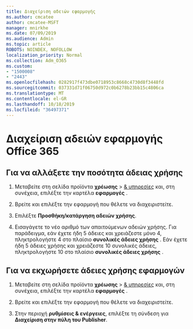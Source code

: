 ```yaml
---
title: Διαχείριση αδειών εφαρμογής
ms.author: cmcatee
author: cmcatee-MSFT
manager: mnirkhe
ms.date: 07/09/2019
ms.audience: Admin
ms.topic: article
ROBOTS: NOINDEX, NOFOLLOW
localization_priority: Normal
ms.collection: Adm_O365
ms.custom:
- "1500008"
- "2443"
ms.openlocfilehash: 0282917f473dbe0718953c8668c4730d8f3448fd
ms.sourcegitcommit: 037331d71f06750d972c0b6278b23bb15c4806ca
ms.translationtype: MT
ms.contentlocale: el-GR
ms.lasthandoff: 10/18/2019
ms.locfileid: "36497371"
---
```

# <a name="manage-office-365-app-licenses"></a>Διαχείριση αδειών εφαρμογής Office 365

## <a name="to-change-license-quantity"></a>Για να αλλάξετε την ποσότητα άδειας χρήσης

1. Μεταβείτε στη σελίδα προϊόντα **χρέωσης** > [& υπηρεσίες](https://go.microsoft.com/fwlink/p/?linkid=842054) και, στη συνέχεια, επιλέξτε την καρτέλα **εφαρμογές** .

2. Βρείτε και επιλέξτε την εφαρμογή που θέλετε να διαχειριστείτε.  

3. Επιλέξτε **Προσθήκη/κατάργηση αδειών χρήσης**.

4. Εισαγάγετε το νέο αριθμό των απαιτούμενων αδειών χρήσης. Για παράδειγμα, εάν έχετε ήδη 5 άδειες και χρειάζεστε μόνο 4, πληκτρολογήστε 4 στο πλαίσιο **συνολικές άδειες χρήσης** . Εάν έχετε ήδη 5 άδειες χρήσης και χρειάζεστε 10 συνολικές άδειες, πληκτρολογήστε 10 στο πλαίσιο **συνολικές άδειες χρήσης** .

## <a name="to-assign-app-licenses"></a>Για να εκχωρήσετε άδειες χρήσης εφαρμογών

1. Μεταβείτε στη σελίδα προϊόντα **χρέωσης** > [& υπηρεσίες](https://go.microsoft.com/fwlink/p/?linkid=842054) και, στη συνέχεια, επιλέξτε την καρτέλα **εφαρμογές** .

2. Βρείτε και επιλέξτε την εφαρμογή που θέλετε να διαχειριστείτε.  

3. Στην περιοχή **ρυθμίσεις & ενέργειες**, επιλέξτε τη σύνδεση για **Διαχείριση στην πύλη του Publisher**.